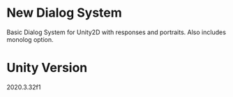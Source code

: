 # New Dialog System
 Basic Dialog System for Unity2D with responses and portraits. Also includes monolog option.
 
# Unity Version
 2020.3.32f1
